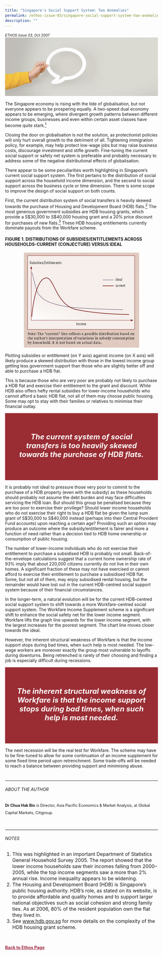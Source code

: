 ```yaml
---
title: "Singapore's Social Support System: Two Anomalies"
permalink: /ethos-issue-03/singapore-social-support-system-two-anomalies/
description: ""
---
```

<style>
	
.back a
{
	color: #9f2943;
	font-weight: bold;
}

.bullet li
{
	font-size:16px;
}
	
.red
{
background-color: #992D33;	
padding: 30px;
}

	
.red h5	
{
	color: white;
	text-align: center;
	font-size: 24px;
}	

.author
{
border-bottom: 1px solid black;
margin-top:40px;
padding-bottom:30px;
border-top: 1px solid black;	

}

.author p {
	font-size: 0.9em;
	line-height:24px !important;
	}	
	
.adapted
{
border-bottom: 1px solid black;
margin-top:40px;
padding-bottom:30px;
}	
	
.adapted p
{
	font-size: 0.9em;
	line-height:24px !important;
}
	
	
.small-text
{
font-size:16px;
}
	
	
	
</style>

<em><small>ETHOS Issue 03, Oct 2007</small></em>
<img src="/images/Landing_Banner_Images/banner_opinion.jpg">




<p>The Singapore economy is rising with the tide of globalisation, but not everyone appears to be prospering equally. A two-speed dual economy appears to be emerging, where divergent growth patterns between different income groups, businesses and even within certain asset classes have become quite stark.<a href="#notes"><sup>1</sup></a></p>

<p>Closing the door on globalisation is not the solution, as protectionist policies will only hurt overall growth to the detriment of all. Tightening immigration policy, for example, may help protect low-wage jobs but may raise business costs, discourage investment and stifle growth. Fine-tuning the current social support or safety net system is preferable and probably necessary to address some of the negative distributional effects of globalisation.</p>

<p>There appear to be some peculiarities worth highlighting in Singapore’s current social support system. The first pertains to the distribution of social support across the household income dimension, and the second to social support across the business cycle or time dimension. There is some scope to improve the design of social support on both counts.</p>

<p>First, the current distribution system of social transfers is heavily skewed towards the purchase of Housing and Development Board (HDB) flats.<a href="#notes"><sup>2</sup></a> The most generous government subsidies are HDB housing grants, which provide a S$30,000 to S$40,000 housing grant and a 20% price discount for purchases of new flats.<a href="#notes"><sup>3</sup></a> These HDB housing entitlements currently dominate payouts from the Workfare scheme.</p>

<h4>FIGURE 1. DISTRIBUTIONS OF SUBSIDIES/ENTITLEMENTS ACROSS HOUSEHOLDS-CURRENT (CONJECTURE) VERSUS IDEAL</h4>

<p style="text-align: center;"><img src="/images/Ethos_Images/Ethos_Issue_03/Securitytable01.jpg"></p>

<p>Plotting subsidies or entitlement (on Y axis) against income (on X axis) will likely produce a skewed distribution with those in the lowest income group getting less government support than those who are slightly better off and able to purchase a HDB flat.</p>

<p>This is because those who are very poor are probably not likely to purchase a HDB flat and exercise their entitlement to the grant and discount. While HDB also offers hefty rental subsidies for lower-income households who cannot afford a basic HDB flat, not all of them may choose public housing. Some may opt to stay with their families or relatives to minimise their financial outlay.</p>


<div class="red">
<h5><em>
The current system of social transfers is too heavily skewed towards the purchase of HDB flats.
</em></h5>
</div>

<p>It is probably not ideal to pressure those very poor to commit to the purchase of a HDB property (even with the subsidy) as these households should probably not assume the debt burden and may face difficulties servicing the HDB loan. But should this group be penalised because they are too poor to exercise their privilege? Should lower income households who do not exercise their right to buy a HDB flat be given the lump sum grant of S$30,000 to S$40,000 instead (perhaps into their Central Provident Fund accounts) upon reaching a certain age? Providing such an option may produce an outcome where the subsidy/entitlement is fairer and more a function of need rather than a decision tied to HDB home ownership or consumption of public housing.</p>

<p>The number of lower-income individuals who do not exercise their entitlement to purchase a subsidised HDB is probably not small. Back-of-the-envelope calculations suggest that a current home ownership rate of 93% imply that about 220,000 citizens currently do not live in their own homes. A significant fraction of these may not have exercised or cannot afford to exercise their entitlement to purchase a subsidised HDB flat. Some, but not all of them, may enjoy subsidised rental housing, but the remainder would have lost out in the current HDB-centred social support system because of their financial circumstances.</p>

<p>In the longer-term, a natural evolution will be for the current HDB-centred social support system to shift towards a more Workfare-centred social support system. The Workfare Income Supplement scheme is a significant shift to enhance the social safety net for the lower income segment. Workfare lifts the graph line upwards for the lower income segment, with the largest increases for the poorest segment. The chart line moves closer towards the ideal.</p>

<p>However, the inherent structural weakness of Workfare is that the income support stops during bad times, when such help is most needed. The low-wage workers are moreover exactly the group most vulnerable to layoffs during downturns. Being retrenched is rarely of their choosing and finding a job is especially difficult during recessions.</p>


<div class="red">
<h5><em>
The inherent structural weakness of Workfare is that the income support stops during bad times, when such help is most needed.
</em></h5>
</div>


<p>The next recession will be the real test for Workfare. The scheme may have to be fine-tuned to allow for some continuation of an income supplement for some fixed time period upon retrenchment. Some trade-offs will be needed to reach a balance between providing support and minimising abuse.</p>

<div class="author">

<h6>ABOUT THE AUTHOR</h6>

<p class="small-text"><strong>Dr Chua Hak Bin</strong> is Director, Asia Pacific Economics &amp; Market Analysis, at Global Capital Markets, Citigroup.</p>

</div>

<h6><a name="notes"></a>NOTES</h6>

<ol>
<li class="small-text">This was highlighted in an important Department of Statistics General Household Survey 2005. The report showed that the lower income households saw their incomes falling from 2000–2005, while the top income segments saw a more than 2% annual rise. Income inequality appears to be widening.</li>
<li class="small-text">The Housing and Development Board (HDB) is Singapore’s public housing authority. HDB’s role, as stated on its website, is to provide affordable and quality homes and to support larger national objectives such as social cohesion and strong family ties. As at 2006, 80% of the resident population own the flat they lived in.</li>
<li class="small-text">See <a href="../www.hdb.gov.html">www.hdb.gov.sg</a> for more details on the complexity of the HDB housing grant scheme.</li>
</ol>

<br>




<br>

<div class="back">
<a href="/ethos/">Back to Ethos Page</a>	
</div>